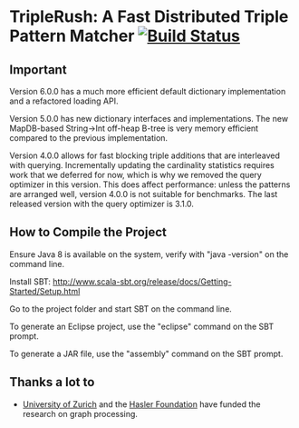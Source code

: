 TripleRush: A Fast Distributed Triple Pattern Matcher [![Build Status](https://travis-ci.org/uzh/triplerush.svg?branch=master)](https://travis-ci.org/uzh/triplerush/branches)
=====================================================

Important
---------

Version 6.0.0 has a much more efficient default dictionary implementation and a refactored loading API.  

Version 5.0.0 has new dictionary interfaces and implementations. The new MapDB-based String->Int off-heap B-tree is very memory efficient compared to the previous implementation.

Version 4.0.0 allows for fast blocking triple additions that are interleaved with querying. Incrementally updating the cardinality statistics requires work that we deferred for now, which is why we removed the query optimizer in this version. This does affect performance: unless the patterns are arranged well, version 4.0.0 is not suitable for benchmarks. The last released version with the query optimizer is 3.1.0.

How to Compile the Project
--------------------------
Ensure Java 8 is available on the system, verify with "java -version" on the command line.

Install SBT: http://www.scala-sbt.org/release/docs/Getting-Started/Setup.html

Go to the project folder and start SBT on the command line.

To generate an Eclipse project, use the "eclipse" command on the SBT prompt.

To generate a JAR file, use the "assembly" command on the SBT prompt.

Thanks a lot to
---------------
* [University of Zurich](http://www.ifi.uzh.ch/ddis.html) and the [Hasler Foundation](http://www.haslerstiftung.ch/en/home) have funded the research on graph processing.

